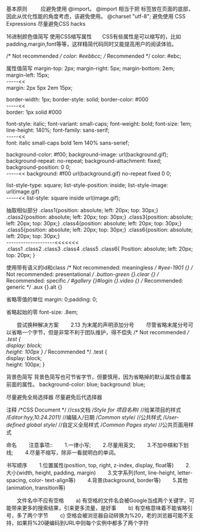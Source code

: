 基本原则
　　
应避免使用 @import。
@import 相当于把 标签放在页面的底部，因此从优化性能的角度考虑，该避免使用。
@charset "utf-8";
避免使用 CSS Expressions
尽量避免CSS hacks

16进制颜色值简写
使用CSS缩写属性　　CSS有些属性是可以缩写的，比如padding,margin,font等等，这样精简代码同时又能提高用户的阅读体验。

/* Not recommended */
color: #eebbcc;
/* Recommended */
color: #ebc;

属性值简写
 margin-top: 2px; 
 margin-right: 5px; 
 margin-bottom: 2em; 
 margin-left: 15px;     
 -----<<     
 margin: 2px 5px 2em 15px;  
 
 border-width: 1px; 
 border-style: solid; 
 border-color: #000     
 -----<<     
 border: 1px solid #000  
 
 font-style: italic; 
 font-variant: small-caps; 
 font-weight: bold; 
 font-size: 1em; 
 line-height: 140%; 
 font-family: sans-serif;  
 -----<<  
 font: italic small-caps bold 1em 140% sans-serief;  
 
 background-color: #f00; 
 background-image: url(background.gif); 
 background-repeat: no-repeat; 
 background-attachment: fixed; 
 background-position: 0 0;   
 -----<<
 background: #f00 url(background.gif) no-repeat fixed 0 0;
   
 list-style-type: square; 
 list-style-position: inside; 
 list-style-image: url(image.gif)  
 -----<< 
 list-style: square inside url(image.gif);
  

抽取相似部分
.class1{position: absolute; left: 20px; top: 30px;}
.class2{position: absolute; left: 20px; top: 30px;}
.class3{position: absolute; left: 20px; top: 30px;}
.class4{position: absolute; left: 20px; top: 30px;}
.class5{position: absolute; left: 20px; top: 30px;}
.class6{position: absolute; left: 20px; top: 30px;}  
--------------------<<<<<<<  
.class1 .class2 .class3 .class4 .class5 .class6{ Position: absolute; left: 20px; top: 20px; }



使用带有语义的id和class
/* Not recommended: meaningless */
#yee-1901 {}
/* Not recommended: presentational */
.button-green {}.clear {}
/* Recommended: specific */
#gallery {}#login {}.video {}
/* Recommended: generic */
.aux {}.alt {}

省略零值的单位
margin: 0;padding: 0;

省略起始的零
font-size: .8em;

　　尝试换种解决方案
　　2.13 为末尾的声明添加分号
　　尽管省略末尾分号可以省略一个字节，但是非常不利于团队维护，得不偿失
/* Not recommended */
.test {  
display: block;  
height: 100px
}
/* Recommended */
.test {  
display: block;  
height: 100px;
}

背景色简写
背景色简写也可节省字节，但要慎用，因为省略掉的默认属性会覆盖前面的属性。
background-color: blue;
background: blue;


尽量避免全局选择器
尽量避免后代选择器


注释
/*CSS Document */         //css文档
/*Style for 项目名称*/               //给某项目的样式
/*Editor:hyy,10.24.2011*/           //编辑人/日期
/*Common style*/                    //公共样式
/*User-defined global style*/       //自定义全局样式
/*Common Pages style*/             //公共页面用样式

命名
　　注意事项::　　
   1.一律小写;
　　2.尽量用英文;
　　3.不加中槓和下划线;
　　4.尽量不缩写，除非一看就明白的单词。



书写顺序　　
   1.位置属性(position, top, right, z-index, display, float等)
　　2.大小(width, height, padding, margin)
　　3.文字系列(font, line-height, letter-spacing, color- text-align等)
　　4.背景(background, border等)
　　5.其他(animation, transition等)



　　文件名中不应有空格
　　a) 有空格的文件名会被Google当成两个关键字，可能带来更多的搜索结果，引来更多流量，是好事
　　b) 有空格意味着不能省略引号，多了两个字节
　　c) 空格会被浏览器自动转换为%20，老的浏览器可能不支持，如果将%20硬编码到URL中则每个实例中都多了两个字符